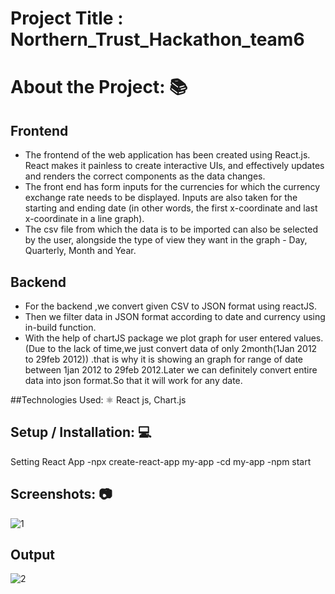 # Project Title : Northern_Trust_Hackathon_team6

# About the Project: 📚

## Frontend
 - The frontend of the web application has been created using React.js. React makes it painless to create interactive UIs, and effectively updates and renders the correct components as the data changes. 
 - The front end has form inputs for the currencies for which the currency exchange rate needs to be displayed. Inputs are also taken for the starting and ending date (in other words, the first x-coordinate and last x-coordinate in a line graph). 
 - The csv file from which the data is to be imported can also be selected by the user, alongside the type of view they want in the graph - Day, Quarterly, Month and Year. 

## Backend
- For the backend ,we convert given CSV to JSON format  using  reactJS.
- Then we filter data in JSON format according to date and currency using in-build function.
-  With the help of chartJS package we plot graph for user entered values.
(Due to the lack  of time,we just convert data of only 2month(1Jan 2012 to 29feb 2012)) .that is why it is showing an graph for range of date between 1jan 2012 to 29feb 2012.Later we can definitely convert entire data into json format.So that  it will work for any date.

##Technologies Used: ⚛️
React js, Chart.js

## Setup / Installation: 💻
Setting React App
  -npx create-react-app my-app
  -cd my-app
  -npm start

## Screenshots: 📷
![1](https://user-images.githubusercontent.com/97447480/205901106-26f23004-73af-4f71-8978-79fbcf66f9c8.jpg)

## Output
![2](https://user-images.githubusercontent.com/97447480/205901144-424e0575-36cd-406e-ac5d-1c9e40508377.jpg)
